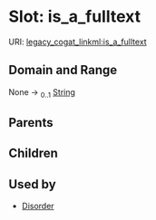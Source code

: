 
# Slot: is_a_fulltext



URI: [legacy_cogat_linkml:is_a_fulltext](https://w3id.org/rwblair/legacy-cogat-linkml/is_a_fulltext)


## Domain and Range

None &#8594;  <sub>0..1</sub> [String](types/String.md)

## Parents


## Children


## Used by

 * [Disorder](Disorder.md)
